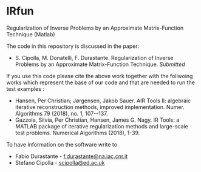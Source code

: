 # IRfun
Regularization of Inverse Problems by an Approximate Matrix-Function Technique (Matlab)

The code in this repository is discussed in the paper:
- S. Cipolla, M. Donatelli, F. Durastante. Regularization of Inverse Problems by an Approximate Matrix-Function Technique. *Submitted*

If you use this code please cite the above work together with the follwoing works which represent the base of our code and that are needed to run the test examples :
- Hansen, Per Christian; Jørgensen, Jakob Sauer. AIR Tools II: algebraic iterative reconstruction methods, improved implementation. Numer. Algorithms 79 (2018), no. 1, 107--137. 
- Gazzola, Silvia, Per Christian, Hansen, James G. Nagy. IR Tools: a MATLAB package of iterative regularization methods and large-scale test problems. Numerical Algorithms (2018), 1-39.

To have information on the software write to
- Fabio Durastante - f.durastante@na.iac.cnr.it
- Stefano Cipolla - scipolla@ed.ac.uk
